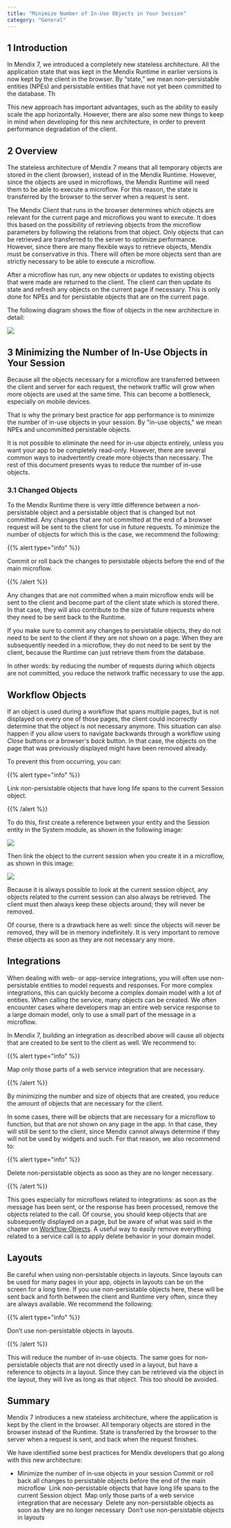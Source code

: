 ```yaml
---
title: "Minimize Number of In-Use Objects in Your Session"
category: "General"
---
```


## 1 Introduction

In Mendix 7, we introduced a completely new stateless architecture. All the application state that was kept in the Mendix Runtime in earlier versions is now kept by the client in the browser. By “state,” we mean non-persistable entities (NPEs) and persistable entities that have not yet been committed to the database. Th

This new approach has important advantages, such as the ability to easily scale the app horizontally. However, there are also some new things to keep in mind when developing for this new architecture, in order to prevent performance degradation of the client.

## 2 Overview

The stateless architecture of Mendix 7 means that all temporary objects are stored in the client (browser), instead of in the Mendix Runtime. However, since the objects are used in microflows, the Mendix Runtime will need them to be able to execute a microflow. For this reason, the state is transferred by the browser to the server when a request is sent.

The Mendix Client that runs in the browser determines which objects are relevant for the current page and microflows you want to execute. It does this based on the possibility of retrieving objects from the microflow parameters by following the relations from that object. Only objects that can be retrieved are transferred to the server to optimize performance. However, since there are many flexible ways to retrieve objects, Mendix must be conservative in this. There will often be more objects sent than are strictly necessary to be able to execute a microflow.

After a microflow has run, any new objects or updates to existing objects that were made are returned to the client. The client can then update its state and refresh any objects on the current page if necessary. This is only done for NPEs and for persistable objects that are on the current page.

The following diagram shows the flow of objects in the new architecture in detail:

![](attachments/best-practices-for-app-performance/object_flow.png)

## 3 Minimizing the Number of In-Use Objects in Your Session

Because all the objects necessary for a microflow are transferred between the client and server for each request, the network traffic will grow when more objects are used at the same time. This can become a bottleneck, especially on mobile devices.

That is why the primary best practice for app performance is to minimize the number of in-use objects in your session. By "in-use objects," we mean NPEs and uncommitted persistable objects.

It is not possible to eliminate the need for in-use objects entirely, unless you want your app to be completely read-only. However, there are several common ways to inadvertently create more objects than necessary. The rest of this document presents wyas to reduce the number of in-use objects.

### 3.1 Changed Objects

To the Mendix Runtime there is very little difference between a non-persistable object and a persistable object that is changed but not committed. Any changes that are not committed at the end of a browser request will be sent to the client for use in future requests. To minimize the number of objects for which this is the case, we recommend the following:

{{% alert type="info" %}}

Commit or roll back the changes to persistable objects before the end of the main microflow.

{{% /alert %}}

Any changes that are not committed when a main microflow ends will be sent to the client and become part of the client state which is stored there. In that case, they will also contribute to the size of future requests where they need to be sent back to the Runtime.

If you make sure to commit any changes to persistable objects, they do not need to be sent to the client if they are not shown on a page. When they are subsequently needed in a microflow, they do not need to be sent by the client, because the Runtime can just retrieve them from the database.

In other words: by reducing the number of requests during which objects are not committed, you reduce the network traffic necessary to use the app.

## Workflow Objects

If an object is used during a workflow that spans multiple pages, but is not displayed on every one of those pages, the client could incorrectly determine that the object is not necessary anymore. This situation can also happen if you allow users to navigate backwards through a workflow using *Close* buttons or a browser's *back* button. In that case, the objects on the page that was previously displayed might have been removed already.

To prevent this from occurring, you can:

{{% alert type="info" %}}

Link non-persistable objects that have long life spans to the current Session object.

{{% /alert %}}

To do this, first create a reference between your entity and the Session entity in the System module, as shown in the following image:

![](attachments/best-practices-for-app-performance-in-mendix-7/domain_model_npe.png)

Then link the object to the current session when you create it in a microflow, as shown in this image:

![](attachments/best-practices-for-app-performance-in-mendix-7/create_object_dialog.png)

Because it is always possible to look at the current session object, any objects related to the current session can also always be retrieved. The client must then always keep these objects around; they will never be removed.

Of course, there is a drawback here as well: since the objects will never be removed, they will be in memory indefinitely. It is very important to remove these objects as soon as they are not necessary any more.

## Integrations

When dealing with web- or app-service integrations, you will often use non-persistable entities to model requests and responses. For more complex integrations, this can quickly become a complex domain model with a lot of entities. When calling the service, many objects can be created. We often encounter cases where developers map an entire web service response to a large domain model, only to use a small part of the message in a microflow.

In Mendix 7, building an integration as described above will cause all objects that are created to be sent to the client as well. We recommend to:

{{% alert type="info" %}}

Map only those parts of a web service integration that are necessary.

{{% /alert %}}

By minimizing the number and size of objects that are created, you reduce the amount of objects that are necessary for the client.

In some cases, there will be objects that are necessary for a microflow to function, but that are not shown on any page in the app. In that case, they will still be sent to the client, since Mendix cannot always determine if they will not be used by widgets and such. For that reason, we also recommend to:

{{% alert type="info" %}}

Delete non-persistable objects as soon as they are no longer necessary.

{{% /alert %}}

This goes especially for microflows related to integrations: as soon as the message has been sent, or the response has been processed, remove the objects related to the call. Of course, you should keep objects that are subsequently displayed on a page, but be aware of what was said in the chapter on [Workflow Objects](#workflow-objects). A useful way to easily remove everything related to a service call is to apply delete behavior in your domain model.

## Layouts

Be careful when using non-persistable objects in layouts. Since layouts can be used for many pages in your app, objects in layouts can be on the screen for a long time. If you use non-persistable objects here, these will be sent back and forth between the client and Runtime very often, since they are always available. We recommend the following:

{{% alert type="info" %}}

Don’t use non-persistable objects in layouts.

{{% /alert %}}

This will reduce the number of in-use objects. The same goes for non-persistable objects that are not directly used in a layout, but have a reference to objects in a layout. Since they can be retrieved via the object in the layout, they will live as long as that object. This too should be avoided.

## Summary

Mendix 7 introduces a new stateless architecture, where the application is kept by the client in the browser. All temporary objects are stored in the browser instead of the Runtime. State is transferred by the browser to the server when a request is sent, and back when the request finishes.

We have identified some best practices for Mendix developers that go along with this new architecture:

*	Minimize the number of in-use objects in your session
		Commit or roll back all changes to persistable objects before the end of the main microflow
	​	Link non-persistable objects that have long life spans to the current Session object
	​	Map only those parts of a web service integration that are necessary
	​	Delete any non-persistable objects as soon as they are no longer necessary
	​	Don’t use non-persistable objects in layouts
